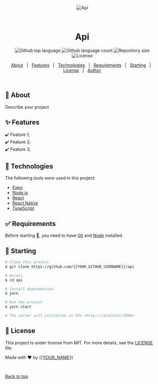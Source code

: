 <div align="center" id="top"> 
  <img src="./.github/app.gif" alt="Api" />

  &#xa0;

  <!-- <a href="https://api.netlify.app">Demo</a> -->
</div>

<h1 align="center">Api</h1>

<p align="center">
  <img alt="Github top language" src="https://img.shields.io/github/languages/top/eduardm1/api?color=56BEB8">

  <img alt="Github language count" src="https://img.shields.io/github/languages/count/eduardm1/api?color=56BEB8">

  <img alt="Repository size" src="https://img.shields.io/github/repo-size/eduardm1/api?color=56BEB8">

  <img alt="License" src="https://img.shields.io/github/license/eduardm1/api?color=56BEB8">

  <!-- <img alt="Github issues" src="https://img.shields.io/github/issues/{{YOUR_GITHUB_USERNAME}}/api?color=56BEB8" /> -->

  <!-- <img alt="Github forks" src="https://img.shields.io/github/forks/{{YOUR_GITHUB_USERNAME}}/api?color=56BEB8" /> -->

  <!-- <img alt="Github stars" src="https://img.shields.io/github/stars/{{YOUR_GITHUB_USERNAME}}/api?color=56BEB8" /> -->
</p>

<!-- Status -->

<!-- <h4 align="center"> 
	🚧  Api 🚀 Under construction...  🚧
</h4> 

<hr> -->

<p align="center">
  <a href="#dart-about">About</a> &#xa0; | &#xa0; 
  <a href="#sparkles-features">Features</a> &#xa0; | &#xa0;
  <a href="#rocket-technologies">Technologies</a> &#xa0; | &#xa0;
  <a href="#white_check_mark-requirements">Requirements</a> &#xa0; | &#xa0;
  <a href="#checkered_flag-starting">Starting</a> &#xa0; | &#xa0;
  <a href="#memo-license">License</a> &#xa0; | &#xa0;
  <a href="https://github.com/{{YOUR_GITHUB_USERNAME}}" target="_blank">Author</a>
</p>

<br>

## :dart: About ##

Describe your project

## :sparkles: Features ##

:heavy_check_mark: Feature 1;\
:heavy_check_mark: Feature 2;\
:heavy_check_mark: Feature 3;

## :rocket: Technologies ##

The following tools were used in this project:

- [Expo](https://expo.io/)
- [Node.js](https://nodejs.org/en/)
- [React](https://pt-br.reactjs.org/)
- [React Native](https://reactnative.dev/)
- [TypeScript](https://www.typescriptlang.org/)

## :white_check_mark: Requirements ##

Before starting :checkered_flag:, you need to have [Git](https://git-scm.com) and [Node](https://nodejs.org/en/) installed.

## :checkered_flag: Starting ##

```bash
# Clone this project
$ git clone https://github.com/{{YOUR_GITHUB_USERNAME}}/api

# Access
$ cd api

# Install dependencies
$ yarn

# Run the project
$ yarn start

# The server will initialize in the <http://localhost:3000>
```

## :memo: License ##

This project is under license from MIT. For more details, see the [LICENSE](LICENSE.md) file.


Made with :heart: by <a href="https://github.com/{{YOUR_GITHUB_USERNAME}}" target="_blank">{{YOUR_NAME}}</a>

&#xa0;

<a href="#top">Back to top</a>
